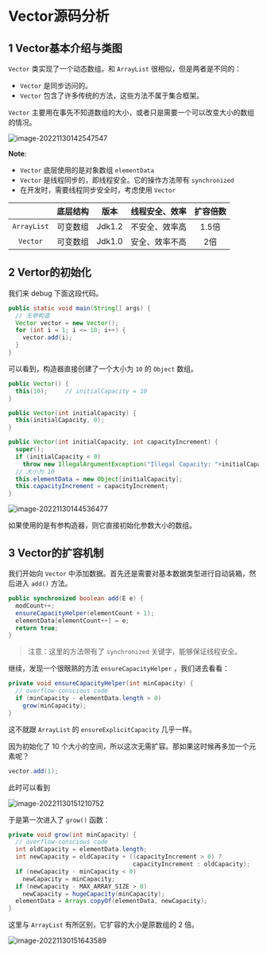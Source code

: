 # Vector源码分析

## 1 Vector基本介绍与类图

`Vector` 类实现了一个动态数组。和 `ArrayList` 很相似，但是两者是不同的：

- `Vector` 是同步访问的。
- `Vector` 包含了许多传统的方法，这些方法不属于集合框架。

`Vector` 主要用在事先不知道数组的大小，或者只是需要一个可以改变大小的数组的情况。

![image-20221130142547547](https://tva1.sinaimg.cn/large/008vxvgGgy1h8n4xg1fhhj30s70f6abc.jpg)

**Note**:

- `Vector` 底层使用的是对象数组 `elementData` 
- `Vector` 是线程同步的，即线程安全。它的操作方法带有 `synchronized` 
- 在开发时，需要线程同步安全时，考虑使用 `Vector`

|             | 底层结构 |  版本  | 线程安全、效率 | 扩容倍数 |
| :---------: | :------: | :----: | :------------: | :------: |
| `ArrayList` | 可变数组 | Jdk1.2 | 不安全、效率高 |  1.5倍   |
|  `Vector`   | 可变数组 | Jdk1.0 | 安全、效率不高 |   2倍    |

## 2 Vertor的初始化

我们来 debug 下面这段代码。

```java
public static void main(String[] args) {
  // 无参构造
  Vector vector = new Vector();
  for (int i = 1; i <= 10; i++) {
    vector.add(i);
  }
}
```

可以看到，构造器直接创建了一个大小为 `10` 的 `Object` 数组。

```java
public Vector() {
  this(10);		// initialCapacity = 10
}

public Vector(int initialCapacity) {
  this(initialCapacity, 0);
}

public Vector(int initialCapacity, int capacityIncrement) {
  super();
  if (initialCapacity < 0)
    throw new IllegalArgumentException("Illegal Capacity: "+initialCapacity);
  // 大小为 10
  this.elementData = new Object[initialCapacity];
  this.capacityIncrement = capacityIncrement;
}
```

![image-20221130144536477](https://tva1.sinaimg.cn/large/008vxvgGgy1h8n5i2f57yj30f60bh74x.jpg)

如果使用的是有参构造器，则它直接初始化参数大小的数组。

## 3 Vector的扩容机制

我们开始向 `Vector` 中添加数据。首先还是需要对基本数据类型进行自动装箱，然后进入 `add()` 方法。

```java
public synchronized boolean add(E e) {
  modCount++;
  ensureCapacityHelper(elementCount + 1);
  elementData[elementCount++] = e;
  return true;
}
```

> 注意：这里的方法带有了 `synchronized` 关键字，能够保证线程安全。 

继续，发现一个很眼熟的方法 `ensureCapacityHelper` ，我们进去看看：

```java
private void ensureCapacityHelper(int minCapacity) {
  // overflow-conscious code
  if (minCapacity - elementData.length > 0)
    grow(minCapacity);
}
```

这不就跟 `ArrayList` 的 `ensureExplicitCapacity` 几乎一样。

因为初始化了 10 个大小的空间，所以这次无需扩容。那如果这时候再多加一个元素呢？

```java
vector.add(1);
```

此时可以看到

![image-20221130151210752](https://tva1.sinaimg.cn/large/008vxvgGgy1h8n69pk9fej30mi042aaf.jpg)

于是第一次进入了 `grow()` 函数：

```java
private void grow(int minCapacity) {
  // overflow-conscious code
  int oldCapacity = elementData.length;
  int newCapacity = oldCapacity + ((capacityIncrement > 0) ?
                                   capacityIncrement : oldCapacity);
  if (newCapacity - minCapacity < 0)
    newCapacity = minCapacity;
  if (newCapacity - MAX_ARRAY_SIZE > 0)
    newCapacity = hugeCapacity(minCapacity);
  elementData = Arrays.copyOf(elementData, newCapacity);
}
```

这里与 `ArrayList` 有所区别，它扩容的大小是原数组的 2 倍。

![image-20221130151643589](https://tva1.sinaimg.cn/large/008vxvgGgy1h8n6el8dvsj30yj0l80vc.jpg)



